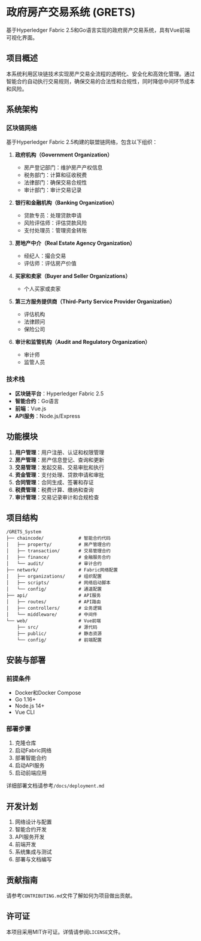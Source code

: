 # 政府房产交易系统 (GRETS)

基于Hyperledger Fabric 2.5和Go语言实现的政府房产交易系统，具有Vue前端可视化界面。

## 项目概述

本系统利用区块链技术实现房产交易全流程的透明化、安全化和高效化管理。通过智能合约自动执行交易规则，确保交易的合法性和合规性，同时降低中间环节成本和风险。

## 系统架构

### 区块链网络

基于Hyperledger Fabric 2.5构建的联盟链网络，包含以下组织：

1. **政府机构（Government Organization）**
   - 房产登记部门：维护房产产权信息
   - 税务部门：计算和征收税费
   - 法律部门：确保交易合规性
   - 审计部门：审计交易记录

2. **银行和金融机构（Banking Organization）**
   - 贷款专员：处理贷款申请
   - 风险评估师：评估贷款风险
   - 支付处理员：管理资金转账

3. **房地产中介（Real Estate Agency Organization）**
   - 经纪人：撮合交易
   - 评估师：评估房产价值

4. **买家和卖家（Buyer and Seller Organizations）**
   - 个人买家或卖家

5. **第三方服务提供商（Third-Party Service Provider Organization）**
   - 评估机构
   - 法律顾问
   - 保险公司

6. **审计和监管机构（Audit and Regulatory Organization）**
   - 审计师
   - 监管人员

### 技术栈

- **区块链平台**：Hyperledger Fabric 2.5
- **智能合约**：Go语言
- **前端**：Vue.js
- **API服务**：Node.js/Express

## 功能模块

1. **用户管理**：用户注册、认证和权限管理
2. **房产管理**：房产信息登记、查询和更新
3. **交易管理**：发起交易、交易审批和执行
4. **资金管理**：支付处理、贷款申请和审批
5. **合同管理**：合同生成、签署和存证
6. **税费管理**：税费计算、缴纳和查询
7. **审计管理**：交易记录审计和合规检查

## 项目结构

```
/GRETS_System
├── chaincode/             # 智能合约代码
│   ├── property/          # 房产管理合约
│   ├── transaction/       # 交易管理合约
│   ├── finance/           # 金融服务合约
│   └── audit/             # 审计合约
├── network/               # Fabric网络配置
│   ├── organizations/     # 组织配置
│   ├── scripts/           # 网络启动脚本
│   └── config/            # 通道配置
├── api/                   # API服务
│   ├── routes/            # API路由
│   ├── controllers/       # 业务逻辑
│   └── middleware/        # 中间件
└── web/                   # Vue前端
    ├── src/               # 源代码
    ├── public/            # 静态资源
    └── config/            # 前端配置
```

## 安装与部署

### 前提条件

- Docker和Docker Compose
- Go 1.16+
- Node.js 14+
- Vue CLI

### 部署步骤

1. 克隆仓库
2. 启动Fabric网络
3. 部署智能合约
4. 启动API服务
5. 启动前端应用

详细部署文档请参考`/docs/deployment.md`

## 开发计划

1. 网络设计与配置
2. 智能合约开发
3. API服务开发
4. 前端开发
5. 系统集成与测试
6. 部署与文档编写

## 贡献指南

请参考`CONTRIBUTING.md`文件了解如何为项目做出贡献。

## 许可证

本项目采用MIT许可证。详情请参阅`LICENSE`文件。